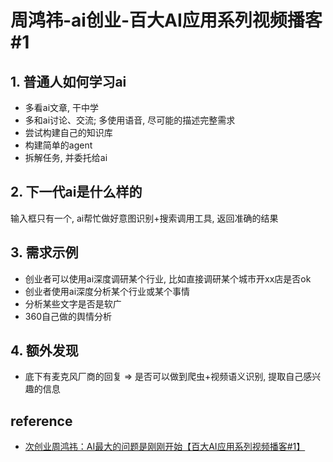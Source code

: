 <!-- 
created_at: 2025-05-19
updated_at: 2025-05-19
author: SeaflyNN
github: https://github.com/seaflyNN/doc-collect
-->

# 周鸿祎-ai创业-百大AI应用系列视频播客 #1

## 1. 普通人如何学习ai
+ 多看ai文章, 干中学
+ 多和ai讨论、交流; 多使用语音, 尽可能的描述完整需求
+ 尝试构建自己的知识库
+ 构建简单的agent
+ 拆解任务, 并委托给ai

## 2. 下一代ai是什么样的
输入框只有一个, ai帮忙做好意图识别+搜索调用工具, 返回准确的结果

## 3. 需求示例
+ 创业者可以使用ai深度调研某个行业, 比如直接调研某个城市开xx店是否ok
+ 创业者使用ai深度分析某个行业或某个事情
+ 分析某些文字是否是软广
+ 360自己做的舆情分析

## 4. 额外发现
+ 底下有麦克风厂商的回复 => 是否可以做到爬虫+视频语义识别, 提取自己感兴趣的信息

## reference
+ [次创业周鸿祎：AI最大的问题是刚刚开始【百大AI应用系列视频播客#1】](https://www.bilibili.com/video/BV1tMEAzJEXi/)